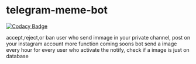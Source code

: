 # telegram-meme-bot

[![Codacy Badge](https://api.codacy.com/project/badge/Grade/bcdc51298adb4114b5c0403c404f3f7e)](https://app.codacy.com/manual/Abissues/telegram-meme-bot?utm_source=github.com&utm_medium=referral&utm_content=Abissues/telegram-meme-bot&utm_campaign=Badge_Grade_Dashboard)

accept,reject,or ban user who send immage in your private channel, post on your instagram account more function coming soons
bot send a image every hour for every user who activate the notify, check if a image is just on database
